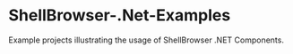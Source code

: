 # ShellBrowser-.Net-Examples
Example projects illustrating the usage of ShellBrowser .NET Components.
